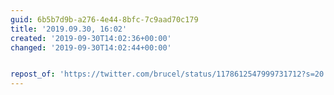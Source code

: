 ```yaml
---
guid: 6b5b7d9b-a276-4e44-8bfc-7c9aad70c179
title: '2019.09.30, 16:02'
created: '2019-09-30T14:02:36+00:00'
changed: '2019-09-30T14:02:44+00:00'


repost_of: 'https://twitter.com/brucel/status/1178612547999731712?s=20'
---
```



